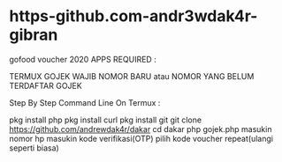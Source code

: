 # https-github.com-andr3wdak4r-gibran
gofood voucher 2020
APPS REQUIRED :

TERMUX
GOJEK
WAJIB NOMOR BARU atau NOMOR YANG BELUM TERDAFTAR GOJEK

Step By Step Command Line On Termux :

pkg install php
pkg install curl
pkg install git
git clone https://github.com/andrewdak4r/dakar
cd dakar
php gojek.php
masukin nomor hp
masukin kode verifikasi(OTP)
pilih kode voucher
repeat(ulangi seperti biasa)
